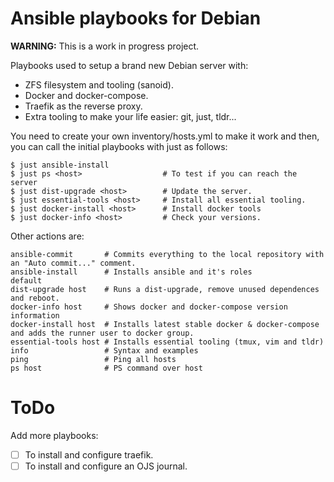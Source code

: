 # Ansible playbooks for Debian

**WARNING:** This is a work in progress project.

Playbooks used to setup a brand new Debian server with:
- ZFS filesystem and tooling (sanoid).
- Docker and docker-compose.
- Traefik as the reverse proxy.
- Extra tooling to make your life easier: git, just, tldr...

You need to create your own inventory/hosts.yml to make it work and then, you can call the initial playbooks with just as follows:

```
$ just ansible-install
$ just ps <host>                  # To test if you can reach the server
$ just dist-upgrade <host>        # Update the server.
$ just essential-tools <host>     # Install all essential tooling.
$ just docker-install <host>      # Install docker tools
$ just docker-info <host>         # Check your versions.
```

Other actions are:

    ansible-commit       # Commits everything to the local repository with an "Auto commit..." comment.
    ansible-install      # Installs ansible and it's roles
    default
    dist-upgrade host    # Runs a dist-upgrade, remove unused dependences and reboot.
    docker-info host     # Shows docker and docker-compose version information
    docker-install host  # Installs latest stable docker & docker-compose and adds the runner user to docker group.
    essential-tools host # Installs essential tooling (tmux, vim and tldr)
    info                 # Syntax and examples
    ping                 # Ping all hosts
    ps host              # PS command over host


# ToDo

Add more playbooks:
- [ ] To install and configure traefik.
- [ ] To install and configure an OJS journal.
